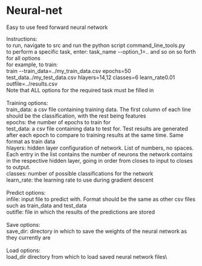 # Neural-net
Easy to use feed forward neural network

Instructions:\
to run, navigate to src and run the python script command_line_tools.py\
to perform a specific task, enter: task_name --option_1=.. and so on so forth for all options\
for example, to train:\
train --train_data=../my_train_data.csv epochs=50 test_data../my_test_data.csv hlayers=14,12 classes=6 learn_rate0.01 outfile=../results.csv\
Note that ALL options for the required task must be filled in\
\
Training options:\
train_data: a csv file containing training data. The first column of each line should be the classification, with the rest being features\
epochs: the number of epochs to train for\
test_data: a csv file containing data to test for. Test results are generated after each epoch to compare to training results at the same time. Same format as train data\
hlayers: hidden layer configuration of network. List of numbers, no spaces. Each entry in the list contains the number of neurons the network contains in the respective hidden layer, going in order from closes to input to closes to output.\
classes: number of possible classifications for the network\
learn_rate: the learning rate to use during gradient descent\
\
Predict options:\
infile: input file to predict with. Format should be the same as other csv files such as train_data and test_data\
outifle: file in which the results of the predictions are stored\
\
Save options:\
save_dir: directory in which to save the weights of the neural network as they currently are\
\
Load options:\
load_dir directory from which to load saved neural network files\
